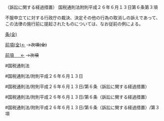 （訴訟に関する経過措置）
国税通則法附則平成２６年６月１３日第６条第３項

不服申立てに対する行政庁の裁決、決定その他の行為の取消しの訴えであって、この法律の施行前に提起されたものについては、なお従前の例による。

[条(全)](国税通則法＿＿＿＿附則平成２６年６月１３日第６条_.md)

[前項(全)←](国税通則法＿＿＿＿附則平成２６年６月１３日第６条第２項_.md)  ~~→次項(全)~~

[前項 　 ←](国税通則法＿＿＿＿附則平成２６年６月１３日第６条第２項.md)  ~~→次項~~



#国税通則法

#国税通則法/附則平成２６年６月１３日

#国税通則法/附則平成２６年６月１３日/第６条（訴訟に関する経過措置）

#国税通則法/附則平成２６年６月１３日/第６条（訴訟に関する経過措置）

#国税通則法/附則平成２６年６月１３日/第６条（訴訟に関する経過措置）/第３項

